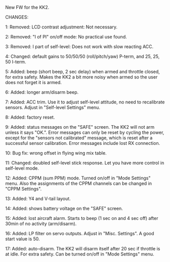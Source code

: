 New FW for the KK2.

CHANGES:

1: Removed: LCD contrast adjustment: Not necessary.

2: Removed: "I of PI" on/off mode: No practical use found.

3: Removed: I part of self-level: Does not work with slow reacting ACC.

4: Changed: default gains to 50/50/50 (roll/pitch/yaw) P-term, and 25, 25, 50 I-term.

5: Added: beep (short beep, 2 sec delay) when armed and throttle closed, for extra safety. Makes the KK2 a bit more noisy when armed so the user does not forget it is armed.

6: Added: longer arm/disarm beep.

7: Added: ACC trim. Use it to adjust self-level attitude, no need to recalibrate sensors. Adjust in "Self-level Settings" menu.

8: Added: factory reset.

9: Added: status messages on the "SAFE" screen. The KK2 will not arm unless it says "OK.". Error messages can only be reset by cycling the power, except for the "sensors not calibrated" message, which is reset after a successful sensor calibration. Error messages include lost RX connection.

10: Bug fix: wrong offset in flying wing mix table.

11: Changed: doubled self-level stick response. Let you have more control in self-level mode.

12: Added: CPPM (sum PPM) mode. Turned on/off in "Mode Settings" menu. Also the assignments of the CPPM channels can be changed in "CPPM Settings".

13: Added: Y4 and V-tail layout.

14: Added: shows battery voltage on the "SAFE" screen.

15: Added: lost aircraft alarm. Starts to beep (1 sec on and 4 sec off) after 30min of no activity (arm/disarm).

16: Added: LP filter on servo outputs. Adjust in "Misc. Settings". A good start value is 50.

17: Added: auto-disarm. The KK2 will disarm itself after 20 sec if throttle is at idle. For extra safety. Can be turned on/off in "Mode Settings" menu.